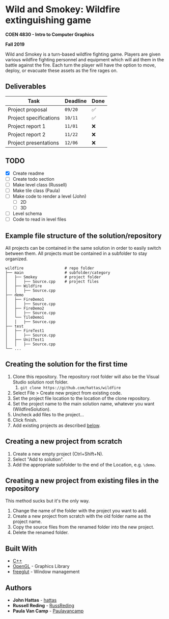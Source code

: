 # Wild and Smokey: Wildfire extinguishing game

**COEN 4830 - Intro to Computer Graphics**

**Fall 2019**

Wild and Smokey is a turn-based wildfire fighting game. Players are given various wildfire
fighting personnel and equipment which will aid them in the battle against the fire. Each turn the player
will have the option to move, deploy, or evacuate these assets as the fire rages on.

## Deliverables
Task | Deadline	| Done
---- | ---- | ----
Project proposal | `09/20` | :white_check_mark:
Project specifications | `10/11` | :white_check_mark:
Project report 1 | `11/01` | :x:
Project report 2 | `11/22` | :x:
Project presentations | `12/06` | :x:

## TODO
- [x] Create readme
- [ ] Create todo section
- [ ] Make level class (Russell)
- [ ] Make tile class (Paula)
- [ ] Make code to render a level (John)
  - [ ] 2D
  - [ ] 3D
- [ ] Level schema
- [ ] Code to read in level files

## Example file structure of the solution/repository
All projects can be contained in the same solution in order to easily switch between them.
All projects must be contained in a subfolder to stay organized.

    wildfire                  # repo folder
    ├── main                  # subfolder/category
    │   ├── Smokey            # project folder
    │   │   ├── Source.cpp    # project files
    │   ├── Wildfire
    │   │   ├── Source.cpp
    ├── demo
    │   ├── FireDemo1
    │   │   ├── Source.cpp
    │   ├── FireDemo2
    │   │   ├── Source.cpp
    │   └── TileDemo1
    │   │   ├── Source.cpp
    ├── test
    │   ├── FireTest1
    │   │   ├── Source.cpp
    │   ├── UnitTest1
    │   │   ├── Source.cpp
    └── ...

## Creating the solution for the first time
1. Clone this repository. The repository root folder will also be the Visual Studio solution root folder.
    1. `git clone https://github.com/hattas/wildfire`
1. Select File > Create new project from existing code.
1. Set the project file location to the location of the clone repository.
1. Set the project name to the main solution name, whatever you want (WildfireSolution).
1. Uncheck add files to the project...
1. Click finish.
1. Add existing projects as described [below](#Creating-a-new-project-from-existing-files-in-the-repository).

## Creating a new project from scratch
1. Create a new empty project (Ctrl+Shift+N).
1. Select "Add to solution".
1. Add the appropriate subfolder to the end of the Location, e.g. `\demo`.

## Creating a new project from existing files in the repository
This method sucks but it's the only way.
1. Change the name of the folder with the project you want to add.
1. Create a new project from scratch with the old folder name as the project name.
1. Copy the source files from the renamed folder into the new project.
1. Delete the renamed folder.

## Built With

* [C++](http://www.cplusplus.com/)
* [OpenGL](https://www.opengl.org/) - Graphics Library
* [freeglut](http://freeglut.sourceforge.net/) - Window management

## Authors

* **John Hattas** - [hattas](https://github.com/hattas)
* **Russell Reding** - [RussReding](https://github.com/RussReding)
* **Paula Van Camp** - [Paulavancamp](https://github.com/Paulavancamp)
